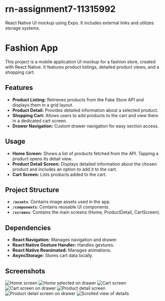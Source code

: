 # rn-assignment7-11315992

React Native UI mockup using Expo. It includes external links and utilizes storage systems.

# Fashion App

This project is a mobile application UI mockup for a fashion store, created with React Native. It features product listings, detailed product views, and a shopping cart.

## Features

- **Product Listing:** Retrieves products from the Fake Store API and displays them in a grid layout.
- **Product Detail:** Provides detailed information about a selected product.
- **Shopping Cart:** Allows users to add products to the cart and view them in a dedicated cart screen.
- **Drawer Navigation:** Custom drawer navigation for easy section access.

## Usage

- **Home Screen:** Shows a list of products fetched from the API. Tapping a product opens its detail view.
- **Product Detail Screen:** Displays detailed information about the chosen product and includes an option to add it to the cart.
- **Cart Screen:** Lists products added to the cart.

## Project Structure

- **`/assets`**: Contains image assets used in the app.
- **`/components`**: Contains reusable UI components.
- **`/screens`**: Contains the main screens (Home, ProductDetail, CartScreen).

## Dependencies

- **React Navigation:** Manages navigation and drawer.
- **React Native Gesture Handler:** Handles gestures.
- **React Native Reanimated:** Manages animations.
- **AsyncStorage:** Stores cart data locally.

## Screenshots

![Home screen](Screenshot_1720566873.png) ![Home selected on drawer](Screenshot_1720566880.png) ![Cart screen](Screenshot_1720566884.png) ![Cart screen on drawer](Screenshot_1720566887.png) ![Product detail screen](Screenshot_1720566891.png) ![Product detail screen on drawer](Screenshot_1720566895.png) ![Scrolled view of details](Screenshot_1720566900.png)